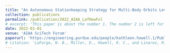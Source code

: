 ```yaml
---
title: "An Autonomous Stationkeeping Strategy for Multi-Body Orbits Leveraging Reinforcement Learning"
collection: publications
permalink: /publication/2022_AIAA_LafHowFol
# excerpt: 'This paper is about the number 1. The number 2 is left for future work.'
date: 2022-01-01
venue: 'AIAA SciTech Forum'
paperurl: 'https://engineering.purdue.edu/people/kathleen.howell.1/Publications/Conferences/2022_AIAA_LafHowFol.pdf'
# citation: 'LaFarge, N. B., Miller, D., Howell, K. C., and Linares, R., &quot;Guidance for Closed-Loop Transfers using Reinforcement Learning with Application to Libration Point Orbits&quot;, AIAA SciTech Forum, Orlando, Florida, January 6-10, 2020.'
---
```

<!-- Download [here](http://nicklafarge.github.io/files/2020_AIAA_LafMilHowLin.pdf) -->
<!-- Recommended citation: Your Name, You. (2009). "Paper Title Number 1." <i>Journal 1</i>. 1(1). -->